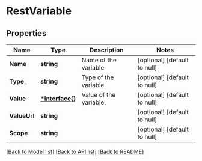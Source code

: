 # RestVariable

## Properties
Name | Type | Description | Notes
------------ | ------------- | ------------- | -------------
**Name** | **string** | Name of the variable | [optional] [default to null]
**Type_** | **string** | Type of the variable. | [optional] [default to null]
**Value** | [***interface{}**](interface{}.md) | Value of the variable. | [optional] [default to null]
**ValueUrl** | **string** |  | [optional] [default to null]
**Scope** | **string** |  | [optional] [default to null]

[[Back to Model list]](../README.md#documentation-for-models) [[Back to API list]](../README.md#documentation-for-api-endpoints) [[Back to README]](../README.md)

